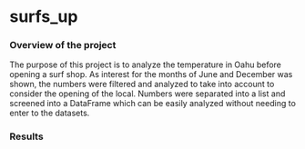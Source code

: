 # surfs_up

### Overview of the project
The purpose of this project is to analyze the temperature in Oahu before opening a surf shop. As interest for the months of June and December was shown, the numbers were filtered and analyzed to take into account to consider the opening of the local. Numbers were separated into a list and screened into a DataFrame which can be easily analyzed without needing to enter to the datasets. 

### Results
